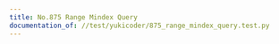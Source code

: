 ```yaml
---
title: No.875 Range Mindex Query
documentation_of: //test/yukicoder/875_range_mindex_query.test.py
---
```

